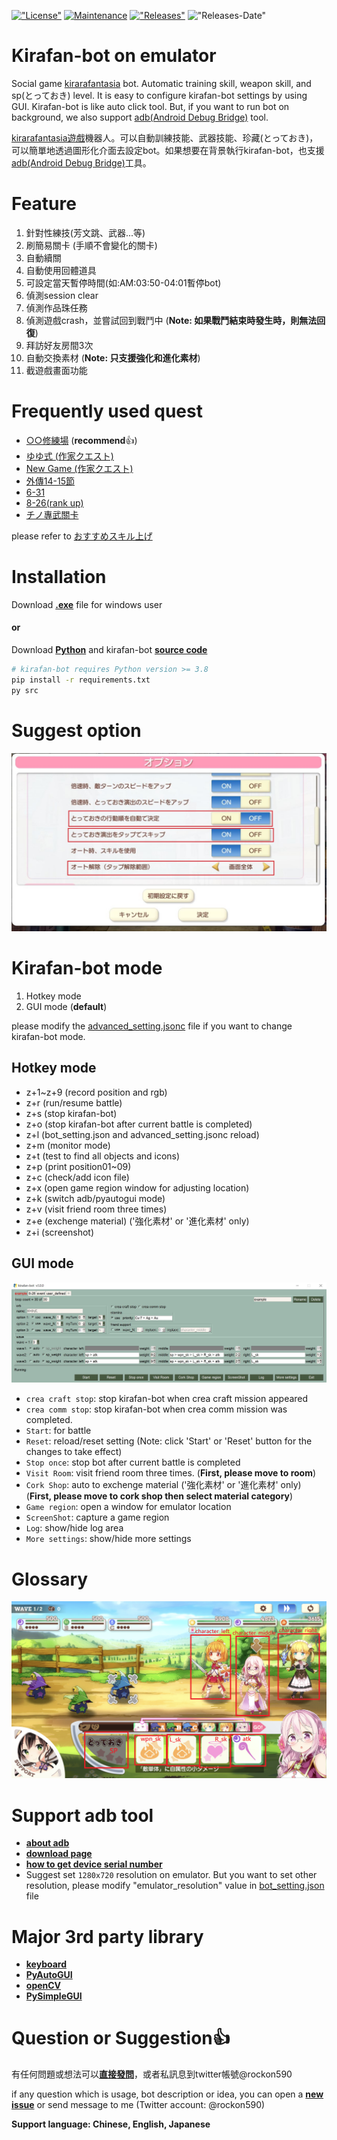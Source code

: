 [!["License"](https://img.shields.io/github/license/smallbomb/kirafan-bot.svg?color=informational&style=plastic)](https://github.com/smallbomb/kirafan-bot/blob/master/LICENSE)
[![Maintenance](https://img.shields.io/badge/Maintained%3F-yes-green.svg?style=plastic)](https://github.com/smallbomb/kirafan-bot/graphs/commit-activity)
[!["Releases"](https://img.shields.io/github/v/release/smallbomb/kirafan-bot.svg?color=success&style=plastic)](https://github.com/smallbomb/kirafan-bot/releases)
!["Releases-Date"](https://img.shields.io/github/release-date/smallbomb/kirafan-bot.svg?style=plastic)

# Kirafan-bot on emulator
Social game [kirarafantasia](https://kirarafantasia.com/) bot. Automatic training skill, weapon skill, and sp(とっておき) level. It is easy to configure kirafan-bot settings by using GUI. Kirafan-bot is like auto click tool. But, if you want to run bot on background, we also support [adb(Android Debug Bridge)](#support-adb-tool) tool.  

[kirarafantasia遊戲](https://kirarafantasia.com/)機器人。可以自動訓練技能、武器技能、珍藏(とっておき)，可以簡單地透過圖形化介面去設定bot。如果想要在背景執行kirafan-bot，也支援[adb(Android Debug Bridge)](#support-adb-tool)工具。

# Feature
1. 針對性練技(芳文跳、武器...等)
2. 刷簡易關卡 (手順不會變化的關卡)
3. 自動續關
4. 自動使用回體道具
5. 可設定當天暫停時間(如:AM:03:50-04:01暫停bot)
6. 偵測session clear
7. 偵測作品珠任務
8. 偵測遊戲crash，並嘗試回到戰鬥中 (**Note: 如果戰鬥結束時發生時，則無法回復**)
9. 拜訪好友房間3次
10. 自動交換素材 (**Note: 只支援強化和進化素材**)
11. 截遊戲畫面功能

# Frequently used quest
* [○○修練場](https://wiki.kirafan.moe/#/questlibrary/3502) (**recommend**👍)
* [ゆゆ式 (作家クエスト)](https://wiki.kirafan.moe/#/quest/5004290)
* [New Game (作家クエスト)](https://wiki.kirafan.moe/#/quest/5001270)
* [外傳14-15節](https://wiki.kirafan.moe/#/quest/1108640)
* [6-31](https://wiki.kirafan.moe/#/quest/1106310)
* [8-26(rank up)](https://wiki.kirafan.moe/#/quest/1108261)
* [チノ專武關卡](https://wiki.kirafan.moe/#/quest/43001200)

please refer to [おすすめスキル上げ](https://wikiwiki.jp/kirarafan/%E3%81%8A%E3%81%99%E3%81%99%E3%82%81%E3%82%B9%E3%82%AD%E3%83%AB%E4%B8%8A%E3%81%92)


# Installation
Download [**.exe**](https://github.com/smallbomb/kirafan-bot/releases) file for windows user   
#### or
Download [**Python**](https://www.python.org/) and kirafan-bot [**source code**](https://github.com/smallbomb/kirafan-bot/releases)
```bash
# kirafan-bot requires Python version >= 3.8
pip install -r requirements.txt
py src
```

# Suggest option
!["game_option"](./tutorial_img/option.jpg)

# Kirafan-bot mode
1. Hotkey mode
2. GUI mode (**default**)

please modify the [advanced_setting.jsonc](./advanced_setting.jsonc) file if you want to change kirafan-bot mode.

## Hotkey mode
* z+1~z+9 (record position and rgb)
* z+r (run/resume battle)
* z+s (stop kirafan-bot)
* z+o (stop kirafan-bot after current battle is completed)
* z+l (bot_setting.json and advanced_setting.jsonc reload)
* z+m (monitor mode)
* z+t (test to find all objects and icons)
* z+p (print position01~09)
* z+c (check/add icon file)
* z+x (open game region window for adjusting location)
* z+k (switch adb/pyautogui mode)
* z+v (visit friend room three times)
* z+e (exchenge material) ('強化素材' or '進化素材' only)
* z+i (screenshot)

## GUI mode
!["gui_image"](./tutorial_img/gui.jpg)  

* `crea craft stop`: stop kirafan-bot when crea craft mission appeared
* `crea comm stop`: stop kirafan-bot when crea comm mission was completed.
* `Start`: for battle
* `Reset`: reload/reset setting (Note: click 'Start' or 'Reset' button for the changes to take effect)
* `Stop once`: stop bot after current battle is completed
* `Visit Room`: visit friend room three times. (**First, please move to room**)
* `Cork Shop`: auto to exchenge material ('強化素材' or '進化素材' only) (**First, please move to cork shop then select material category**)
* `Game region`: open a window for emulator location
* `ScreenShot`: capture a game region
* `Log`: show/hide log area
* `More settings`: show/hide more settings

# Glossary
!["naming"](./tutorial_img/naming.jpg)

# Support adb tool
* [**about adb**](https://developer.android.com/studio/command-line/adb)
* [**download page**](https://developer.android.com/studio/releases/platform-tools)
* [**how to get device serial number**](https://developer.android.com/studio/command-line/adb#directingcommands)
* Suggest set `1280x720` resolution on emulator. But you want to set other resolution, please modify "emulator_resolution" value in [bot_setting.json](./bot_setting.json) file 

# Major 3rd party library
* [**keyboard**](https://pypi.org/project/keyboard/)
* [**PyAutoGUI**](https://pypi.org/project/PyAutoGUI/)
* [**openCV**](https://pypi.org/project/opencv-python/)
* [**PySimpleGUI**](https://pypi.org/project/PySimpleGUI/)

# Question or Suggestion👍
有任何問題或想法可以[**直接發問**](https://github.com/smallbomb/kirafan-bot/issues)，或者私訊息到twitter帳號@rockon590

if any question which is usage, bot description or idea, you can open a [**new issue**](https://github.com/smallbomb/kirafan-bot/issues) or send message to me (Twitter account: @rockon590)

**Support language: Chinese, English, Japanese** 
